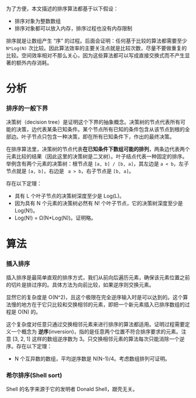 为了方便，本文描述的排序算法都基于以下假设：

- 排序对象为整数数组
- 排序对象都可以放入内存，排序过程也没有内存限制

排序就是让数组产生 “序” 的过程。后面会证明：任何基于比较的算法都需要至少 `N*Log(N)` 次比较。因此算法效率的主要关注点就是比较次数，尽量不要做重复的比较。空间效率相对不那么关心，因为这些算法都可以写成直接交换式而不产生显著的额外内存消耗。

# 分析

### 排序的一般下界

决策树（decision tree）是证明这个下界的抽象概念。决策树的节点代表所有可能的决策，边代表某条已知条件。某个节点所有已知的条件包含从该节点到根的全部边。叶子节点只包含一种决策，即在所有已知条件下，作出的最终决策。

在排序算法里，决策树的节点代表**在已知条件下数组可能的排列**，两条边代表两个元素比较的结果（因此这里的决策树是二叉树）。叶子结点代表一种固定的排序。举例含有两个元素的决策树：根节点是 `[a, b] / [b, a]`，其左边是 `a < b`，左子节点就是 `[a, b]`，右边是 ` a > b`，右子节点是 `[b, a]`。

存在以下定理：

- 具有 L 个叶子节点的决策树深度至少是 Log(L)。
- 因为具有 N 个元素的决策树必然有 N! 个叶子节点，它的决策树深度至少是 Log(N!)。
- Log(N!) = Ω(N*Log(N))。证明略。

# 算法

### 插入排序

插入排序是最简单直观的排序方式，我们从前向后遍历元素，确保该元素位置之前的切片是排过序的。具体方法为向前比较，如果逆序则交换元素。

显然它的复杂度是 O(N^2)，且这个极限在完全逆序输入时是可以达到的。这个算法慢的地方在于它只比较和交换相邻的元素，即把一个新元素插入已排序数组的过程是 O(N) 的。

这个复杂度对任意只通过交换相邻元素来进行排序的算法都适用。证明过程需要定义一个概念为 **逆序**(inversion)，指的是任意两个位置不符合排序要求的元素。注意 [3, 2, 1] 这样的数组逆序数为 3。只交换相邻元素的算法每次只能消除一个逆序。存在以下定理：

- N 个互异数的数组，平均逆序数是 N(N-1)/4。考虑数组排列可证明。

### 希尔排序(Shell sort)

Shell 的名字来源于它的发明者 Donald Shell，跟壳无关。


